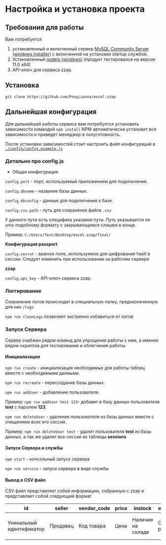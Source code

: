 # Настройка и установка проекта
## Требования для работы
Вам потребуется
1. установленный и включенный сервер [MySQL Community Server (windows installer)](https://dev.mysql.com/downloads/installer/) c включенной на установке startup службой. 
2. Установленный [nodejs (windows)](https://nodejs.org/dist/v11.0.0/node-v11.0.0-x64.msi) (продукт тестировался на версии 11.0 x64)
3. API-ключ для сервиса zzap. 

## Установка
`git clone https://github.com/PonyLianna/excel-zzap` 

## Дальнейшая конфигурация 
Для дальнейшей работы сервиса вам потребуется установить зависимости командой 
`npm install`
NPM автоматически установит все зависимости и приведет менеджер в полуготовность.

После установки зависимостей стоит настроить файл конфигураций в  [`./config/config.example.js`](https://github.com/PonyLianna/excel-zzap/blob/master/config/config.example.js)

### Детально про config.js

* Общая конфигурация

`config.port` - порт, используемый приложением для подключения.

`config.dbname` - название базы данных.

`config.dbconfig` - данные для подключения к базе.

`config.csv.path` - путь для сохранения файла `.csv`

У данного пути есть специфика указания пути. Путь указывается по unix-подобному формату с закрывающимся слэшем в конце.

Пример: `C:/Users/Test/Desktop/excel-zzap/final/`

**Конфигурация passport**

`config.secret` - важное поле, используемое для шифрования hash'a сессии. 
Следует изменить при использовании на рабочем сервере

**zzap**

`config.api_key` - API-ключ сервиса zzap.

### Логгирование
Сохранение логов происходит в специальную папку, предназначенную для них `/logs`

`npm run cleanLogs` позволяет экстренно избавиться от логов

### Запуск Сервера
Сервер снабжен рядом команд для упрощения работы с ним, а именно рядом скриптов для тестирования и облегчения работы.

#### Инициализация

`npm run create` - инициализация необходимых для работы таблиц вместе с необходимыми данными.

`npm run recreate` - пересозданиe базы данных.

`npm run addUser` - добавление пользователя. 

Пример: `npm run addUser test 123`- добавит в базу данных пользователя **test** с паролем **123**.

`npm run deleteUser` - удаление пользователя из базы данных вместе с очищением всех его сессий.

Пример: `npm run deleteUser test` - удалит пользователя **test** из базы данных, а так же удалит все сессии из таблицы **sessions**

#### Запуск Сервера и службы

`npm start` - консольный запуск сервера

`npm run service` - запуск сервера в виде службы

#### Вывод в CSV файл

CSV файл представляет собой информацию, собранную с zzap и представляет собой следующий формат

|id                      |seller  |vendor_code |price|instock          |wholesale      |excelId                       |manufacturer|name    |codecat           |
|------------------------|--------|------------|-----|-----------------|---------------|------------------------------|------------|--------|------------------|
|Уникальный идентификатор|Продавец|Код товара  |Цена |Наличие на складе|Опт или розница|Номер строки в первичном файле|Изготовитель|Название|Идентификатор zzap|
